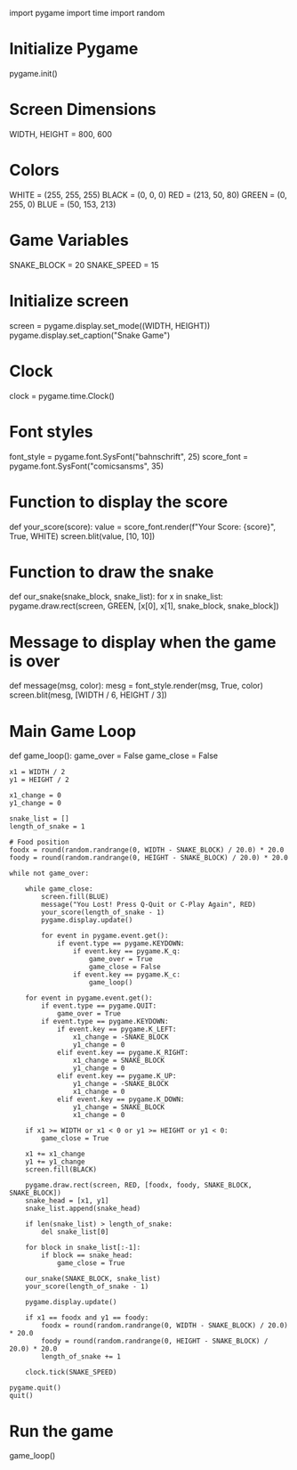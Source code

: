 import pygame
import time
import random

# Initialize Pygame
pygame.init()

# Screen Dimensions
WIDTH, HEIGHT = 800, 600

# Colors
WHITE = (255, 255, 255)
BLACK = (0, 0, 0)
RED = (213, 50, 80)
GREEN = (0, 255, 0)
BLUE = (50, 153, 213)

# Game Variables
SNAKE_BLOCK = 20
SNAKE_SPEED = 15

# Initialize screen
screen = pygame.display.set_mode((WIDTH, HEIGHT))
pygame.display.set_caption("Snake Game")

# Clock
clock = pygame.time.Clock()

# Font styles
font_style = pygame.font.SysFont("bahnschrift", 25)
score_font = pygame.font.SysFont("comicsansms", 35)


# Function to display the score
def your_score(score):
    value = score_font.render(f"Your Score: {score}", True, WHITE)
    screen.blit(value, [10, 10])


# Function to draw the snake
def our_snake(snake_block, snake_list):
    for x in snake_list:
        pygame.draw.rect(screen, GREEN, [x[0], x[1], snake_block, snake_block])


# Message to display when the game is over
def message(msg, color):
    mesg = font_style.render(msg, True, color)
    screen.blit(mesg, [WIDTH / 6, HEIGHT / 3])


# Main Game Loop
def game_loop():
    game_over = False
    game_close = False

    x1 = WIDTH / 2
    y1 = HEIGHT / 2

    x1_change = 0
    y1_change = 0

    snake_list = []
    length_of_snake = 1

    # Food position
    foodx = round(random.randrange(0, WIDTH - SNAKE_BLOCK) / 20.0) * 20.0
    foody = round(random.randrange(0, HEIGHT - SNAKE_BLOCK) / 20.0) * 20.0

    while not game_over:

        while game_close:
            screen.fill(BLUE)
            message("You Lost! Press Q-Quit or C-Play Again", RED)
            your_score(length_of_snake - 1)
            pygame.display.update()

            for event in pygame.event.get():
                if event.type == pygame.KEYDOWN:
                    if event.key == pygame.K_q:
                        game_over = True
                        game_close = False
                    if event.key == pygame.K_c:
                        game_loop()

        for event in pygame.event.get():
            if event.type == pygame.QUIT:
                game_over = True
            if event.type == pygame.KEYDOWN:
                if event.key == pygame.K_LEFT:
                    x1_change = -SNAKE_BLOCK
                    y1_change = 0
                elif event.key == pygame.K_RIGHT:
                    x1_change = SNAKE_BLOCK
                    y1_change = 0
                elif event.key == pygame.K_UP:
                    y1_change = -SNAKE_BLOCK
                    x1_change = 0
                elif event.key == pygame.K_DOWN:
                    y1_change = SNAKE_BLOCK
                    x1_change = 0

        if x1 >= WIDTH or x1 < 0 or y1 >= HEIGHT or y1 < 0:
            game_close = True

        x1 += x1_change
        y1 += y1_change
        screen.fill(BLACK)

        pygame.draw.rect(screen, RED, [foodx, foody, SNAKE_BLOCK, SNAKE_BLOCK])
        snake_head = [x1, y1]
        snake_list.append(snake_head)

        if len(snake_list) > length_of_snake:
            del snake_list[0]

        for block in snake_list[:-1]:
            if block == snake_head:
                game_close = True

        our_snake(SNAKE_BLOCK, snake_list)
        your_score(length_of_snake - 1)

        pygame.display.update()

        if x1 == foodx and y1 == foody:
            foodx = round(random.randrange(0, WIDTH - SNAKE_BLOCK) / 20.0) * 20.0
            foody = round(random.randrange(0, HEIGHT - SNAKE_BLOCK) / 20.0) * 20.0
            length_of_snake += 1

        clock.tick(SNAKE_SPEED)

    pygame.quit()
    quit()


# Run the game
game_loop()
